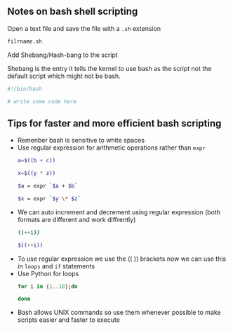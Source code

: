 ## Notes on bash shell scripting

Open a text file and save the file with a `.sh` extension
```sh
filrname.sh
```

Add Shebang/Hash-bang to the script

Shebang is the entry it tells the kernel to use bash as the script not the default script which might not be bash.
```sh
#!/bin/bash

# write some code here
```

## Tips for faster and more efficient bash scripting
- Remenber bash is sensitive to white spaces
- Use regular expression for arithmetic operations rather than `expr`
  ```sh
  a=$((b + c))

  x=$((y * z))
  ```
  ```sh
  $a = expr `$a + $b`

  $x = expr `$y \* $z`
  ```
- We can auto increment and decrement using regular expression (both formats are different and work diffrently)
  ```sh
  ((++i))

  $((++i))
  ```
- To use regular expression we use the (( )) brackets now we can use this in `loops` and `if` statements
- Use Python for loops
  ```sh
  for i in {1..10};do

  done
  ```
- Bash allows UNIX commands so use them whenever possible to make scripts easier and faster to execute
